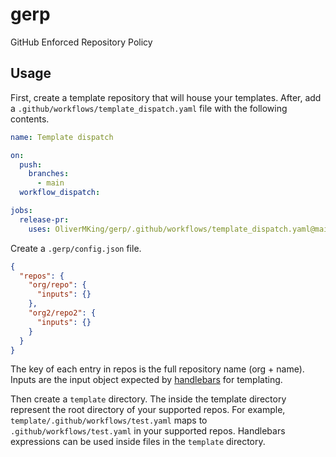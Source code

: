 # gerp

GitHub Enforced Repository Policy

## Usage

First, create a template repository that will house your templates. After, add a `.github/workflows/template_dispatch.yaml` file with the following contents.

```yaml
name: Template dispatch

on:
  push:
    branches:
      - main
  workflow_dispatch:

jobs:
  release-pr:
    uses: OliverMKing/gerp/.github/workflows/template_dispatch.yaml@main
```

Create a `.gerp/config.json` file.

```json
{
  "repos": {
    "org/repo": {
      "inputs": {}
    },
    "org2/repo2": {
      "inputs": {}
    }
  }
}
```

The key of each entry in repos is the full repository name (org + name). Inputs are the input object expected by [handlebars](https://handlebarsjs.com/) for templating.

Then create a `template` directory. The inside the template directory represent the root directory of your supported repos. For example, `template/.github/workflows/test.yaml` maps to `.github/workflows/test.yaml` in your supported repos. Handlebars expressions can be used inside files in the `template` directory.
